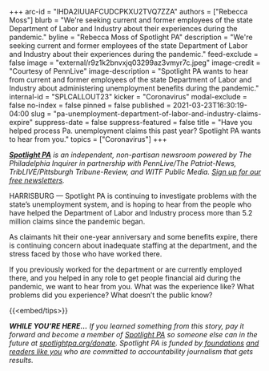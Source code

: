 +++
arc-id = "IHDA2IUUAFCUDCPKXU2TVQ7ZZA"
authors = ["Rebecca Moss"]
blurb = "We're seeking current and former employees of the state Department of Labor and Industry about their experiences during the pandemic."
byline = "Rebecca Moss of Spotlight PA"
description = "We're seeking current and former employees of the state Department of Labor and Industry about their experiences during the pandemic."
feed-exclude = false
image = "external/r9z1k2bnvxjq03299az3vmyr7c.jpeg"
image-credit = "Courtesy of PennLive"
image-description = "Spotlight PA wants to hear from current and former employees of the state Department of Labor and Industry about administering unemployment benefits during the pandemic."
internal-id = "SPLCALLOUT23"
kicker = "Coronavirus"
modal-exclude = false
no-index = false
pinned = false
published = 2021-03-23T16:30:19-04:00
slug = "pa-unemployment-department-of-labor-and-industry-claims-expire"
suppress-date = false
suppress-featured = false
title = "Have you helped process Pa. unemployment claims this past year? Spotlight PA wants to hear from you."
topics = ["Coronavirus"]
+++

<a href="https://www.spotlightpa.org/"><i><b>Spotlight PA</b></i></a><i> is an independent, non-partisan newsroom powered by The Philadelphia Inquirer in partnership with PennLive/The Patriot-News, TribLIVE/Pittsburgh Tribune-Review, and WITF Public Media. </i><a href="https://www.spotlightpa.org/newsletters"><i>Sign up for our free newsletters</i></a><i>.</i>

HARRISBURG — Spotlight PA is continuing to investigate problems with the state’s unemployment system, and is hoping to hear from the people who have helped the Department of Labor and Industry process more than 5.2 million claims since the pandemic began.

As claimants hit their one-year anniversary and some benefits expire, there is continuing concern about inadequate staffing at the department, and the stress faced by those who have worked there.

If you previously worked for the department or are currently employed there, and you helped in any role to get people financial aid during the pandemic, we want to hear from you. What was the experience like? What problems did you experience? What doesn’t the public know?

{{<embed/tips>}}

<i><b>WHILE YOU’RE HERE...</b></i><i> If you learned something from this story, pay it forward and become a member of </i><a href="https://www.spotlightpa.org/"><i>Spotlight PA</i></a><i> so someone else can in the future at </i><a href="https://www.spotlightpa.org/donate"><i>spotlightpa.org/donate</i></a><i>. Spotlight PA is funded by</i><a href="https://www.spotlightpa.org/support"><i> foundations</i></a><i> </i><a href="https://www.spotlightpa.org/support"><i>and readers like you</i></a><i> who are committed to accountability journalism that gets results.</i>
